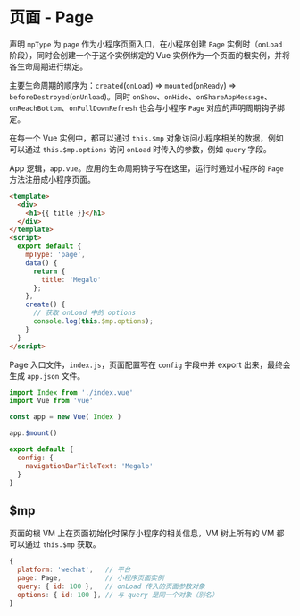 # 页面 - Page

声明 `mpType` 为 `page` 作为小程序页面入口，在小程序创建 `Page` 实例时（`onLoad` 阶段），同时会创建一个于这个实例绑定的 Vue 实例作为一个页面的根实例，并将各生命周期进行绑定。

主要生命周期的顺序为：`created`(`onLoad`) => `mounted`(`onReady`) => `beforeDestroyed`(`onUnload`)。同时 `onShow`、`onHide`、`onShareAppMessage`、`onReachBottom`、`onPullDownRefresh` 也会与小程序 `Page` 对应的声明周期钩子绑定。

在每一个 Vue 实例中，都可以通过 `this.$mp` 对象访问小程序相关的数据，例如可以通过 `this.$mp.options` 访问 `onLoad` 时传入的参数，例如 `query` 字段。

App 逻辑，`app.vue`。应用的生命周期钩子写在这里，运行时通过小程序的 `Page` 方法注册成小程序页面。

```html
<template>
  <div>
    <h1>{{ title }}</h1>
  </div>
</template>
<script>
  export default {
    mpType: 'page',
    data() {
      return {
        title: 'Megalo'
      };
    },
    create() {
      // 获取 onLoad 中的 options
      console.log(this.$mp.options);
    }
  }
</script>
```

Page 入口文件，`index.js`，页面配置写在 `config` 字段中并 export 出来，最终会生成 `app.json` 文件。

```javascript
import Index from './index.vue'
import Vue from 'vue'

const app = new Vue( Index )

app.$mount()

export default {
  config: {
    navigationBarTitleText: 'Megalo'
  }
}
```

## $mp

页面的根 VM 上在页面初始化时保存小程序的相关信息，VM 树上所有的 VM 都可以通过 `this.$mp` 获取。

```javascript
{
  platform: 'wechat',   // 平台
  page: Page,           // 小程序页面实例
  query: { id: 100 },   // onLoad 传入的页面参数对象
  options: { id: 100 }, // 与 query 是同一个对象（别名）
}
```
